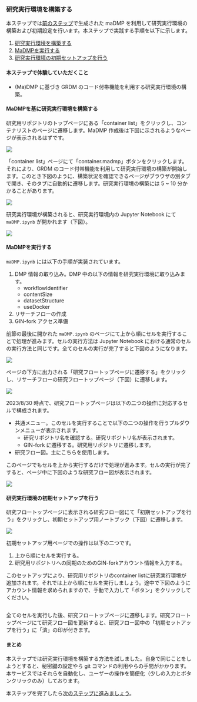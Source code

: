 ### 研究実行環境を構築する

本ステップでは[前のステップ](./create_research_env.md)で生成された maDMP を利用して研究実行環境の構築および初期設定を行います。本ステップで実践する手順を以下に示します。

1. [研究実行環境を構築する](#研究実行環境を構築する)
1. [MaDMPを実行する](#MaDMPを実行する)
1. [研究実行環境の初期セットアップを行う](#研究実行環境の初期セットアップを行う)

#### 本ステップで体験していただくこと

* (Ma)DMP に基づき GRDM のコード付帯機能を利用する研究実行環境の構築。

#### MaDMPを基に研究実行環境を構築する

研究用リポジトリのトップページにある「container list」をクリックし、コンテナリストのページに遷移します。MaDMP 作成後は下図に示されるようなページが表示されるはずです。

![](./images/container_list_after_madmp_creation.png)

「container list」ページにて「container.madmp」ボタンをクリックします。それにより、GRDM のコード付帯機能を利用して研究実行環境の構築が開始します。このとき下図のように、構築状況を確認できるページがブラウザの別タブで開き、そのタブに自動的に遷移します。研究実行環境の構築には 5 ~ 10 分かかることがあります。

![](./images/creating_research_env.png)

研究実行環境が構築されると、研究実行環境内の Jupyter Notebook にて `maDMP.ipynb` が開かれます（下図）。

![](./images/madmp_in_research_env.png)

#### MaDMPを実行する

`maDMP.ipynb` には以下の手順が実装されています。

1. DMP 情報の取り込み。DMP 中の以下の情報を研究実行環境に取り込みます。
    * workflowIdentifier
    * contentSize
    * datasetStructure
    * useDocker
1. リサーチフローの作成
1. GIN-fork アクセス準備

前節の最後に開かれた `maDMP.ipynb` のページにて上から順にセルを実行することで処理が進みます。セルの実行方法は Jupyter Notebook における通常のセルの実行方法と同じです。全てのセルの実行が完了すると下図のようになります。

![](./images/madmp_in_research_env_after_execution.png)

ページの下方に出力される「研究フロートップページに遷移する」をクリックし、リサーチフローの研究フロートップページ（下図）に遷移します。

![](./images/research_flow_top.png)

2023/8/30 時点で、研究フロートップページは以下の二つの操作に対応するセルで構成されます。

* 共通メニュー。このセルを実行することで以下の二つの操作を行うプルダウンメニューが表示されます。
    * 研究リポジトリ名を確認する。研究リポジトリ名が表示されます。
    * GIN-fork に遷移する。研究用リポジトリに遷移します。
* 研究フロー図。主にこちらを使用します。

このページでもセルを上から実行するだけで処理が進みます。セルの実行が完了すると、ページ中に下図のような研究フロー図が表示されます。

![](./images/img5806_desc_researchflow.png)

#### 研究実行環境の初期セットアップを行う

研究フロートップページに表示される研究フロー図にて「初期セットアップを行う」をクリックし、初期セットアップ用ノートブック（下図）に遷移します。

![](./images/img5806_desc_researchflow.png)

初期セットアップ用ページでの操作は以下の二つです。

1. 上から順にセルを実行する。
1. 研究用リポジトリへの同期のためのGIN-forkアカウント情報を入力する。

このセットアップにより、研究用リポジトリのcontainer listに研究実行環境が追加されます。それでは上から順にセルを実行しましょう。途中で下図のようにアカウント情報を求められますので、手動で入力して「ボタン」をクリックしてください。

![]()

全てのセルを実行した後、研究フロートップページに遷移します。研究フロートップページにて研究フロー図を更新すると、研究フロー図中の「初期セットアップを行う」に「済」の印が付きます。

#### まとめ

本ステップでは研究実行環境を構築する方法を試しました。自身で同じことをしようとすると、秘密鍵の設定やら git コマンドの利用やらの手間がかかります。本サービスではそれらを自動化し、ユーザーの操作を簡便化（少しの入力とボタンクリックのみ）しております。

本ステップを完了したら[次のステップに進みましょう](./carry_out_test_experiment.md)。
